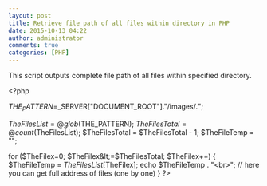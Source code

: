 ```yaml
---
layout: post
title: Retrieve file path of all files within directory in PHP
date: 2015-10-13 04:22
author: administrator
comments: true
categories: [PHP]
---
```

This script outputs complete file path of all files within specified directory.

&lt;?php

$THE_PATTERN=$_SERVER["DOCUMENT_ROOT"]."/images/*.*";

$TheFilesList = @glob($THE_PATTERN);
$TheFilesTotal = @count($TheFilesList);
$TheFilesTotal = $TheFilesTotal - 1;
$TheFileTemp = "";

for ($TheFilex=0; $TheFilex&lt;=$TheFilesTotal; $TheFilex++)
{
$TheFileTemp = $TheFilesList[$TheFilex];
echo $TheFileTemp . "&lt;br&gt;"; // here you can get full address of files (one by one)
}
?&gt;
